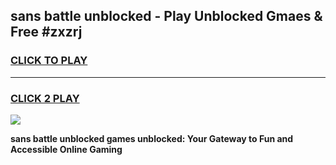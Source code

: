 
## sans battle unblocked - Play Unblocked Gmaes & Free #zxzrj
<h3>
<a href="https://news.freeplayer.one?title=sans_battle_unblocked&ref=24F">CLICK TO PLAY</a></h3>
<hr>

<h3>
<a href="https://news.freeplayer.one?title=sans_battle_unblocked&ref=24F">CLICK 2 PLAY</a>
  
</h3>

<a href="https://news.freeplayer.one?title=sans_battle_unblocked&ref=24F/"><img src="https://clearcache.store/games.png"></a>


**sans battle unblocked games unblocked: Your Gateway to Fun and Accessible Online Gaming**

